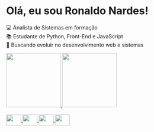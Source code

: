 # Olá, eu sou Ronaldo Nardes!   

💻 Analista de Sistemas em formação  
📚 Estudante de Python, Front-End e JavaScript  
🚀 Buscando evoluir no desenvolvimento web e sistemas  

<div> 
  <a href="https://github.com/NARDES2">
  <img height="147em" src="https://github-readme-stats-sigma-five.vercel.app/api?username=NARDES2&show_icons=true&theme=dark&include_all_commits=true&count_private=true&cache_seconds=3600"/>
  <img height="147em" src="https://github-readme-stats-sigma-five.vercel.app/api/top-langs/?username=NARDES2&layout=compact&langs_count=16&theme=dark&cache_seconds=3600"/>
</div>

<div style="display: inline_block"><br>
  <img align="center" height="30" width="40" src="https://cdn.jsdelivr.net/gh/devicons/devicon@latest/icons/python/python-original.svg" />
  <img align="center" height="30" width="40" src="https://cdn.jsdelivr.net/gh/devicons/devicon@latest/icons/css3/css3-original.svg" />
  <img align="center" height="30" width="40" src="https://cdn.jsdelivr.net/gh/devicons/devicon@latest/icons/html5/html5-original.svg" />
  <img align="center" height="30" width="40" src="https://cdn.jsdelivr.net/gh/devicons/devicon@latest/icons/javascript/javascript-original.svg" />
</div>
    
##

